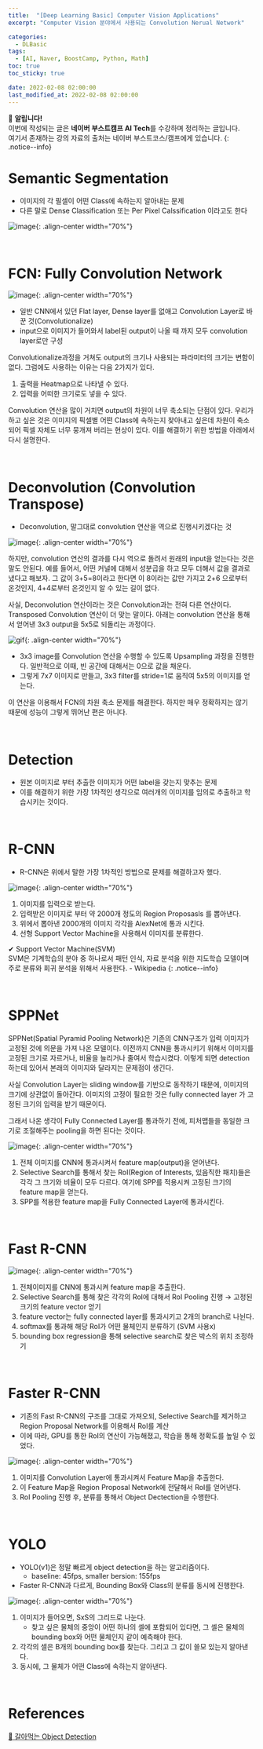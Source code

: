 ```yaml
---
title:  "[Deep Learning Basic] Computer Vision Applications"
excerpt: "Computer Vision 분야에서 사용되는 Convolution Nerual Network"

categories:
  - DLBasic
tags:
  - [AI, Naver, BoostCamp, Python, Math]
toc: true
toc_sticky: true

date: 2022-02-08 02:00:00
last_modified_at: 2022-02-08 02:00:00
---
```

📌 **알립니다!**<br>
이번에 작성되는 글은 **네이버 부스트캠프 AI Tech**를 수강하며 정리하는 글입니다.<br>
여기서 존재하는 강의 자료의 출처는 네이버 부스트코스/캠프에게 있습니다.
{: .notice--info}

# Semantic Segmentation
- 이미지의 각 필셀이 어떤 Class에 속하는지 알아내는 문제
- 다른 말로 Dense Classification 또는 Per Pixel Calssification 이라고도 한다

![image](https://user-images.githubusercontent.com/91870042/153175969-a79f4d9e-5c58-4850-a394-6e08e6878d3b.png){: .align-center width="70%"}

<br>

# FCN: Fully Convolution Network

![image](https://user-images.githubusercontent.com/91870042/153178128-f4c759fc-e493-4927-abe4-7e7eb927e1fb.png){: .align-center width="70%"}


- 일반 CNN에서 있던 Flat layer, Dense layer를 없애고 Convolution Layer로 바꾼 것(Convolutionalize)
- input으로 이미지가 들어와서 label된 output이 나올 때 까지 모두 convolution layer로만 구성

Convolutionalize과정을 거쳐도 output의 크기나 사용되는 파라미터의 크기는 변함이 없다. 그럼에도 사용하는 이유는 다음 2가지가 있다.
  1. 출력을 Heatmap으로 나타낼 수 있다.
  2. 입력을 어떠한 크기로도 넣을 수 있다.

Convolution 연산을 많이 거치면 output의 차원이 너무 축소되는 단점이 있다. 우리가 하고 싶은 것은 이미지의 픽셀별 어떤 Class에 속하는지 찾아내고 싶은데 차원이 축소되어 픽셀 자체도 너무 뭉개져 버리는 현상이 있다. 이를 해결하기 위한 방법을 아래에서 다시 설명한다.

<br>

# Deconvolution (Convolution Transpose)
- Deconvolution, 말그대로 convolution 연산을 역으로 진행시키겠다는 것

![image](https://user-images.githubusercontent.com/91870042/153178413-c9e85572-22a9-40c6-88f7-297af98882ea.png){: .align-center width="70%"}

하지만, convolution 연산의 결과를 다시 역으로 돌려서 원래의 input을 얻는다는 것은 말도 안된다. 예를 들어서, 어떤 커널에 대해서 성분곱을 하고 모두 더해서 값을 결과로 냈다고 해보자. 그 값이 3+5=8이라고 한다면 이 8이라는 값만 가지고 2+6 으로부터 온것인지, 4+4로부터 온것인지 알 수 있는 길이 없다.

사실, Deconvolution 연산이라는 것은 Convolution과는 전혀 다른 연산이다. Transposed Convolution 연산이 더 맞는 말이다. 아래는 convolution 연산을 통해서 얻어낸 3x3 output을 5x5로 되돌리는 과정이다.

![gif](https://i.stack.imgur.com/f2RiP.gif){: .align-center width="70%"}

- 3x3 image를 Convolution 연산을 수행할 수 있도록 Upsampling 과정을 진행한다. 일반적으로 이때, 빈 공간에 대해서는 0으로 값을 채운다.
- 그렇게 7x7 이미지로 만들고, 3x3 filter를 stride=1로 움직여 5x5의 이미지를 얻는다.

이 연산을 이용해서 FCN의 차원 축소 문제를 해결한다. 하지만 매우 정확하지는 않기 때문에 성능이 그렇게 뛰어난 편은 아니다.

<br>

# Detection
- 원본 이미지로 부터 추출한 이미지가 어떤 label을 갖는지 맞추는 문제
- 이를 해결하기 위한 가장 1차적인 생각으로 여러개의 이미지를 임의로 추출하고 학습시키는 것이다.

<br>

# R-CNN
- R-CNN은 위에서 말한 가장 1차적인 방법으로 문제를 해결하고자 했다.

![image](https://user-images.githubusercontent.com/91870042/153179882-631fa536-e060-4e25-b883-92b6c1a91016.png){: .align-center width="70%"}

1. 이미지를 입력으로 받는다.
2. 입력받은 이미지로 부터 약 2000개 정도의 Region Proposasls 를 뽑아낸다.
3. 위에서 뽑아낸 2000개의 이미지 각각을 AlexNet에 통과 시킨다.
4. 선형 Support Vector Machine을 사용해서 이미지를 분류한다.

✔ Support Vector Machine(SVM)  
SVM은 기계학습의 분야 중 하나로서 패턴 인식, 자료 분석을 위한 지도학습 모델이며 주로 분류와 회귀 분석을 위해서 사용한다. - Wikipedia
{: .notice--info}

<br>

# SPPNet
SPPNet(Spatial Pyramid Pooling Network)은 기존의 CNN구조가 입력 이미지가 고정된 것에 의문을 가져 나온 모델이다. 이전까지 CNN을 통과시키기 위해서 이미지를 고정된 크기로 자르거나, 비율을 늘리거나 줄여서 학습시켰다. 이렇게 되면 detection하는데 있어서 본래의 이미지와 달라지는 문제점이 생긴다.

사실 Convolution Layer는 sliding window를 기반으로 동작하기 때문에, 이미지의 크기에 상관없이 돌아간다. 이미지의 고정이 필요한 것은 fully connected layer 가 고정된 크기의 입력을 받기 때문이다.

그래서 나온 생각이 Fully Connected Layer를 통과하기 전에, 피처맵들을 동일한 크기로 조절해주는 pooling을 하면 된다는 것이다.

![image](https://user-images.githubusercontent.com/91870042/153182964-b89c7b02-2705-4709-a6f6-5d6b299b2890.png){: .align-center width="70%"}

1. 전체 이미지를 CNN에 통과시켜서 feature map(output)을 얻어낸다.
2. Selective Search를 통해서 찾는 RoI(Region of Interests, 있음직한 패치)들은 각각 그 크기와 비율이 모두 다르다. 여기에 SPP를 적용시켜 고정된 크기의 feature map을 얻는다.
3. SPP를 적용한 feature map을 Fully Connected Layer에 통과시킨다.

<br>

# Fast R-CNN
![image](https://user-images.githubusercontent.com/91870042/153183201-ce33b9c3-a623-4905-9337-a5bd21f08dfb.png){: .align-center width="70%"}

1. 전체이미지를 CNN에 통과시켜 feature map을 추출한다.
2. Selective Search를 통해 찾은 각각의 RoI에 대해서 RoI Pooling 진행
→ 고정된 크기의 feature vector 얻기
3. feature vector는 fully connected layer를 통과시키고 2개의 branch로 나뉜다.
4. softmax를 통과해 해당 RoI가 어떤 물체인지 분류하기 (SVM 사용x)
5. bounding box regression을 통해 selective search로 찾은 박스의 위치 조정하기

<br>

# Faster R-CNN

- 기존의 Fast R-CNN의 구조를 그대로 가져오되, Selective Search를 제거하고 Region Proposal Network를 이용해서 RoI를 계산
- 이에 따라, GPU를 통한 RoI의 연산이 가능해졌고, 학습을 통해 정확도를 높일 수 있었다.

![image](https://user-images.githubusercontent.com/91870042/153183913-157f71cd-3342-44ab-9e3e-0c26a3febd7c.png){: .align-center width="70%"}

1. 이미지를 Convolution Layer에 통과시켜서 Feature Map을 추출한다.
2. 이 Feature Map을 Region Proposal Network에 전달해서 RoI를 얻어낸다.
3. RoI Pooling 진행 후, 분류를 통해서 Object Dectection을 수행한다.

<br>

# YOLO

- YOLO(v1)은 정말 빠르게 object detection을 하는 알고리즘이다.
  - baseline: 45fps, smaller bersion: 155fps
- Faster R-CNN과 다르게, Bounding Box와 Class의 분류를 동시에 진행한다.

![image](https://user-images.githubusercontent.com/91870042/153185406-eeb960a2-76cf-4bd9-810b-54112beb836a.png){: .align-center width="70%"}

1. 이미지가 들어오면, SxS의 그리드로 나눈다.
    - 찾고 싶은 물체의 중앙이 어떤 하나의 셀에 포함되어 있다면, 그 셀은 물체의 bounding box와 어떤 물체인지 같이 예측해야 한다.
2. 각각의 셀은 B개의 bounding box를 찾는다. 그리고 그 값이 쓸모 있는지 알아낸다.
3. 동시에, 그 물체가 어떤 Class에 속하는지 알아낸다.

<br>

# References 

[📘 갈아먹는 Object Detection](https://yeomko.tistory.com/category/%EA%B0%88%EC%95%84%EB%A8%B9%EB%8A%94%20Object%20Detection)